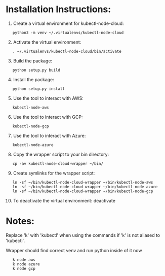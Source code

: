 Installation Instructions:
===
1. Create a virtual environment for kubectl-node-cloud:

```
   python3 -m venv ~/.virtualenvs/kubectl-node-cloud
```

2. Activate the virtual environment:

```
   . ~/.virtualenvs/kubectl-node-cloud/bin/activate
```

3. Build the package:
   
```
   python setup.py build
```

4. Install the package:
```
   python setup.py install
```
5. Use the tool to interact with AWS:

```
   kubectl-node-aws
```

6. Use the tool to interact with GCP:

```
   kubectl-node-gcp
```
7. Use the tool to interact with Azure:

```
   kubectl-node-azure
```

8. Copy the wrapper script to your bin directory:
```
   cp -av kubectl-node-cloud-wrapper ~/bin/
```

9. Create symlinks for the wrapper script:
```
   ln -sf ~/bin/kubectl-node-cloud-wrapper ~/bin/kubectl-node-aws
   ln -sf ~/bin/kubectl-node-cloud-wrapper ~/bin/kubectl-node-azure
   ln -sf ~/bin/kubectl-node-cloud-wrapper ~/bin/kubectl-node-gcp
```
10. To deactivate the virtual environment:
   deactivate

Notes:
===
Replace 'k' with 'kubectl' when using the commands if 'k' is not aliased to 'kubectl'.

Wrapper should find correct venv and run python inside of it now

```
   k node aws
   k node azure
   k node gcp
```
